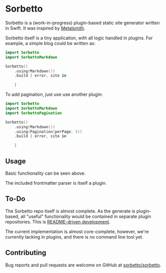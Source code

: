 # Sorbetto

Sorbetto is a (work-in-progress) plugin-based static site generator written in Swift. It was inspired by [Metalsmith][metalsmith].

Sorbetto itself is a tiny application, with all logic handled in plugins. For example, a simple blog could be written as:

```swift
import Sorbetto
import SorbettoMarkdown

Sorbetto()
    .using(Markdown())
    .build { error, site in

    }
```

To add pagination, just use use another plugin:

```swift
import Sorbetto
import SorbettoMarkdown
import SorbettoPagination

Sorbetto()
    .using(Markdown())
    .using(Pagination(perPage: 5))
    .build { error, site in

    }
```

## Usage

Basic functionality can be seen above.

The included frontmatter parser is itself a plugin.

## To-Do

The Sorbetto repo itself is almost complete. As the generate is plugin-based, all "useful" functionality would be contained in separate plugin repositories. This is [README-driven development][rdd].

The current implementation is almost core-complete, however, we're currently lacking in plugins, and there is no command line tool yet.

## Contributing

Bug reports and pull requests are welcome on GitHub at [sorbetto/sorbetto][repo].

[metalsmith]: https://github.com/metalsmith/metalsmith
[rdd]: http://tom.preston-werner.com/2010/08/23/readme-driven-development.html
[repo]: https://github.com/sorbetto/sorbetto
